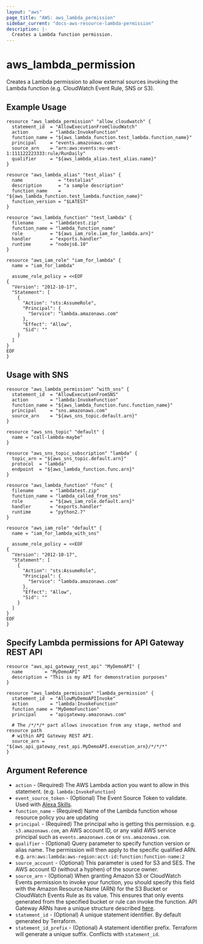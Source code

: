 ```yaml
---
layout: "aws"
page_title: "AWS: aws_lambda_permission"
sidebar_current: "docs-aws-resource-lambda-permission"
description: |-
  Creates a Lambda function permission.
---
```


# aws_lambda_permission

Creates a Lambda permission to allow external sources invoking the Lambda function
(e.g. CloudWatch Event Rule, SNS or S3).

## Example Usage

```hcl
resource "aws_lambda_permission" "allow_cloudwatch" {
  statement_id  = "AllowExecutionFromCloudWatch"
  action        = "lambda:InvokeFunction"
  function_name = "${aws_lambda_function.test_lambda.function_name}"
  principal     = "events.amazonaws.com"
  source_arn    = "arn:aws:events:eu-west-1:111122223333:rule/RunDaily"
  qualifier     = "${aws_lambda_alias.test_alias.name}"
}

resource "aws_lambda_alias" "test_alias" {
  name             = "testalias"
  description      = "a sample description"
  function_name    = "${aws_lambda_function.test_lambda.function_name}"
  function_version = "$LATEST"
}

resource "aws_lambda_function" "test_lambda" {
  filename      = "lambdatest.zip"
  function_name = "lambda_function_name"
  role          = "${aws_iam_role.iam_for_lambda.arn}"
  handler       = "exports.handler"
  runtime       = "nodejs6.10"
}

resource "aws_iam_role" "iam_for_lambda" {
  name = "iam_for_lambda"

  assume_role_policy = <<EOF
{
  "Version": "2012-10-17",
  "Statement": [
    {
      "Action": "sts:AssumeRole",
      "Principal": {
        "Service": "lambda.amazonaws.com"
      },
      "Effect": "Allow",
      "Sid": ""
    }
  ]
}
EOF
}
```

## Usage with SNS

```hcl
resource "aws_lambda_permission" "with_sns" {
  statement_id  = "AllowExecutionFromSNS"
  action        = "lambda:InvokeFunction"
  function_name = "${aws_lambda_function.func.function_name}"
  principal     = "sns.amazonaws.com"
  source_arn    = "${aws_sns_topic.default.arn}"
}

resource "aws_sns_topic" "default" {
  name = "call-lambda-maybe"
}

resource "aws_sns_topic_subscription" "lambda" {
  topic_arn = "${aws_sns_topic.default.arn}"
  protocol  = "lambda"
  endpoint  = "${aws_lambda_function.func.arn}"
}

resource "aws_lambda_function" "func" {
  filename      = "lambdatest.zip"
  function_name = "lambda_called_from_sns"
  role          = "${aws_iam_role.default.arn}"
  handler       = "exports.handler"
  runtime       = "python2.7"
}

resource "aws_iam_role" "default" {
  name = "iam_for_lambda_with_sns"

  assume_role_policy = <<EOF
{
  "Version": "2012-10-17",
  "Statement": [
    {
      "Action": "sts:AssumeRole",
      "Principal": {
        "Service": "lambda.amazonaws.com"
      },
      "Effect": "Allow",
      "Sid": ""
    }
  ]
}
EOF
}
```

## Specify Lambda permissions for API Gateway REST API

```hcl
resource "aws_api_gateway_rest_api" "MyDemoAPI" {
  name        = "MyDemoAPI"
  description = "This is my API for demonstration purposes"
}

resource "aws_lambda_permission" "lambda_permission" {
  statement_id  = "AllowMyDemoAPIInvoke"
  action        = "lambda:InvokeFunction"
  function_name = "MyDemoFunction"
  principal     = "apigateway.amazonaws.com"

  # The /*/*/* part allows invocation from any stage, method and resource path
  # within API Gateway REST API.
  source_arn = "${aws_api_gateway_rest_api.MyDemoAPI.execution_arn}/*/*/*"
}
```

## Argument Reference

 * `action` - (Required) The AWS Lambda action you want to allow in this statement. (e.g. `lambda:InvokeFunction`)
 * `event_source_token` - (Optional) The Event Source Token to validate.  Used with [Alexa Skills][1].
 * `function_name` - (Required) Name of the Lambda function whose resource policy you are updating
 * `principal` - (Required) The principal who is getting this permission.
 	e.g. `s3.amazonaws.com`, an AWS account ID, or any valid AWS service principal
 	such as `events.amazonaws.com` or `sns.amazonaws.com`.
 * `qualifier` - (Optional) Query parameter to specify function version or alias name.
 	The permission will then apply to the specific qualified ARN.
 	e.g. `arn:aws:lambda:aws-region:acct-id:function:function-name:2`
 * `source_account` - (Optional) This parameter is used for S3 and SES. The AWS account ID (without a hyphen) of the source owner.
 * `source_arn` - (Optional) When granting Amazon S3 or CloudWatch Events permission to
 	invoke your function, you should specify this field with the Amazon Resource Name (ARN)
 	for the S3 Bucket or CloudWatch Events Rule as its value.  This ensures that only events
 	generated from the specified bucket or rule can invoke the function.
 	API Gateway ARNs have a unique structure described
 	[here](http://docs.aws.amazon.com/apigateway/latest/developerguide/api-gateway-control-access-using-iam-policies-to-invoke-api.html).
 * `statement_id` - (Optional) A unique statement identifier. By default generated by Terraform.
 * `statement_id_prefix` - (Optional) A statement identifier prefix. Terraform will generate a unique suffix. Conflicts with `statement_id`.

[1]: https://developer.amazon.com/docs/custom-skills/host-a-custom-skill-as-an-aws-lambda-function.html#use-aws-cli
